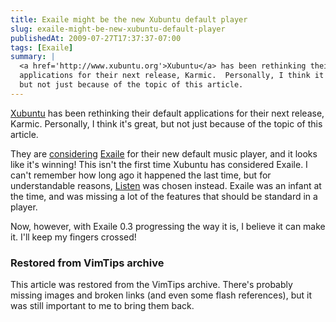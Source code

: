 ```yaml
---
title: Exaile might be the new Xubuntu default player
slug: exaile-might-be-new-xubuntu-default-player
publishedAt: 2009-07-27T17:37:37-07:00
tags: [Exaile]
summary: |
  <a href='http://www.xubuntu.org'>Xubuntu</a> has been rethinking their default
  applications for their next release, Karmic.  Personally, I think it's great,
  but not just because of the topic of this article.
---
```

<a href='http://www.xubuntu.org'>Xubuntu</a> has been rethinking their default
applications for their next release, Karmic.  Personally, I think it's great,
but not just because of the topic of this article.

They are <a
href='https://wiki.ubuntu.com/Xubuntu/Specifications/Karmic/DefaultMusicPlayer'>considering</a>
<a href='http://www.exaile.org'>Exaile</a> for their new default music player,
and it looks like it's winning!  This isn't the first time Xubuntu has
considered Exaile.  I can't remember how long ago it happened the last time,
but for understandable reasons, <a
href='http://www.listen-project.org'>Listen</a> was chosen instead.  Exaile was
an infant at the time, and was missing a lot of the features that should be
standard in a player.

Now, however, with Exaile 0.3 progressing the way it is, I believe it can make
it.  I'll keep my fingers crossed!

<div class="restored-from-archive">
  <h3>Restored from VimTips archive</h3>
  <p>
  This article was restored from the VimTips archive. There's probably
  missing images and broken links (and even some flash references), but it
  was still important to me to bring them back.
  </p>
</div>

